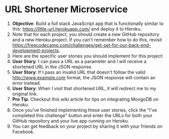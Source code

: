 # URL Shortener Microservice

1. **Objective**: Build a full stack JavaScript app that is functionally similar to this: https://little-url.herokuapp.com/ and deploy it to Heroku.
2. Note that for each project, you should create a new GitHub repository and a new Heroku project. If you can't remember how to do this, revisit https://freecodecamp.com/challenges/get-set-for-our-back-end-development-projects.
3. Here are the specific user stories you should implement for this project:
4. **User Story**:  I can pass a URL as a parameter and I will receive a shortened URL in the JSON response.
5. **User Story**: If I pass an invalid URL that doesn't follow the valid http://www.example.com format, the JSON response will contain an error instead.
6. **User Story**: When I visit that shortened URL, it will redirect me to my original link.
7. **Pro Tip**: Checkout this wiki article for tips on integrating MongoDB on Heroku.
8. Once you've finished implementing these user stories, click the "I've completed this challenge" button and enter the URLs for both your GitHub repository and your live app running on Heroku.
9. You can get feedback on your project by sharing it with your friends on Facebook.
